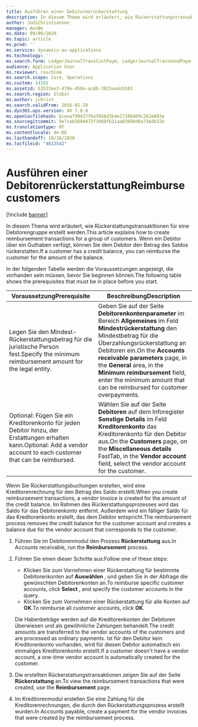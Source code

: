 ```yaml
---
title: Ausführen einer Debitorenrückerstattung
description: In diesem Thema wird erläutert, wie Rückerstattungstransaktlionen für eine Debitorengruppe erstellt werden. Wenn ein Debitor über ein Guthaben verfügt, können Sie dem Debitor den Betrag des Saldos rückerstatten.
author: JodiChristiansen
manager: AnnBe
ms.date: 09/09/2020
ms.topic: article
ms.prod: ''
ms.service: dynamics-ax-applications
ms.technology: ''
ms.search.form: LedgerJournalTransCustPaym, LedgerJournalTransVendPaym
audience: Application User
ms.reviewer: roschlom
ms.search.scope: Core, Operations
ms.custom: 14191
ms.assetid: 53533ee3-470e-458a-ac8b-3815aa4cb502
ms.search.region: Global
ms.author: jchrist
ms.search.validFrom: 2016-02-28
ms.dyn365.ops.version: AX 7.0.0
ms.openlocfilehash: bceeaf99437f6ef66bd3b4e1710b469c262e693e
ms.sourcegitcommit: 9e7ceb5604472f3088f611aa0360bd6a716db32b
ms.translationtype: HT
ms.contentlocale: de-DE
ms.lasthandoff: 10/16/2020
ms.locfileid: "4022542"
---
```

# <a name="reimburse-customers"></a><span data-ttu-id="14c90-104">Ausführen einer Debitorenrückerstattung</span><span class="sxs-lookup"><span data-stu-id="14c90-104">Reimburse customers</span></span>

[!include [banner](../includes/banner.md)]

<span data-ttu-id="14c90-105">In diesem Thema wird erläutert, wie Rückerstattungstransaktlionen für eine Debitorengruppe erstellt werden.</span><span class="sxs-lookup"><span data-stu-id="14c90-105">This article explains how to create reimbursement transactions for a group of customers.</span></span> <span data-ttu-id="14c90-106">Wenn ein Debitor über ein Guthaben verfügt, können Sie dem Debitor den Betrag des Saldos rückerstatten.</span><span class="sxs-lookup"><span data-stu-id="14c90-106">If a customer has a credit balance, you can reimburse the customer for the amount of the balance.</span></span> 

<span data-ttu-id="14c90-107">In der folgenden Tabelle werden die Voraussetzungen angezeigt, die vorhanden sein müssen, bevor Sie beginnen können.</span><span class="sxs-lookup"><span data-stu-id="14c90-107">The following table shows the prerequisites that must be in place before you start.</span></span>

| <span data-ttu-id="14c90-108">Voraussetzung</span><span class="sxs-lookup"><span data-stu-id="14c90-108">Prerequisite</span></span>                                                            | <span data-ttu-id="14c90-109">Beschreibung</span><span class="sxs-lookup"><span data-stu-id="14c90-109">Description</span></span>                                                                                                                                                                                 |
|-------------------------------------------------------------------------|---------------------------------------------------------------------------------------------------------------------------------------------------------------------------------------------|
| <span data-ttu-id="14c90-110">Legen Sie den Mindest-Rückerstattungsbetrag für die juristische Person fest.</span><span class="sxs-lookup"><span data-stu-id="14c90-110">Specify the minimum reimbursement amount for the legal entity.</span></span>          | <span data-ttu-id="14c90-111">Geben Sie auf der Seite **Debitorenkontenparameter** im Bereich **Allgemeines** im Feld **Mindestrückerstattung** den Mindestbetrag für die Überzahlungsrückerstattung an Debitoren ein.</span><span class="sxs-lookup"><span data-stu-id="14c90-111">On the **Accounts receivable parameters** page, in the **General** area, in the **Minimum reimbursement** field, enter the minimum amount that can be reimbursed for customer overpayments.</span></span> |
| <span data-ttu-id="14c90-112">Optional: Fügen Sie ein Kreditorenkonto für jeden Debitor hinzu, der Erstattungen erhalten kann.</span><span class="sxs-lookup"><span data-stu-id="14c90-112">Optional: Add a vendor account to each customer that can be reimbursed.</span></span> | <span data-ttu-id="14c90-113">Wählen Sie auf der Seite **Debitoren** auf dem Inforegister **Sonstige Details** im Feld **Kreditorenkonto** das Kreditorenkonto für den Debitor aus.</span><span class="sxs-lookup"><span data-stu-id="14c90-113">On the **Customers** page, on the **Miscellaneous details** FastTab, in the **Vendor account** field, select the vendor account for the customer.</span></span>                                           |

<span data-ttu-id="14c90-114">Wenn Sie Rückerstattungsbuchungen erstellen, wird eine Kreditorenrechnung für den Betrag des Saldo erstellt.</span><span class="sxs-lookup"><span data-stu-id="14c90-114">When you create reimbursement transactions, a vendor invoice is created for the amount of the credit balance.</span></span> <span data-ttu-id="14c90-115">Im Rahmen des Rückerstattungsprozesses wird das Saldo für das Debitorenkonto entfernt. Außerdem wird ein fälliger Saldo für das Kreditorenkonto erstellt, das dem Debitor entspricht.</span><span class="sxs-lookup"><span data-stu-id="14c90-115">The reimbursement process removes the credit balance for the customer account and creates a balance due for the vendor account that corresponds to the customer.</span></span>

1.  <span data-ttu-id="14c90-116">Führen Sie im Debitorenmodul den Prozess **Rückerstattung** aus.</span><span class="sxs-lookup"><span data-stu-id="14c90-116">In Accounts receivable, run the **Reimbursement** process.</span></span>
2.  <span data-ttu-id="14c90-117">Führen Sie einen dieser Schritte aus:</span><span class="sxs-lookup"><span data-stu-id="14c90-117">Follow one of these steps:</span></span>
    -   <span data-ttu-id="14c90-118">Klicken Sie zum Vornehmen einer Rückerstattung für bestimmte Debitorenkonten auf **Auswählen** , und geben Sie in der Abfrage die gewünschten Debitorenkonten an.</span><span class="sxs-lookup"><span data-stu-id="14c90-118">To reimburse specific customer accounts, click **Select** , and specify the customer accounts in the query.</span></span>
    -   <span data-ttu-id="14c90-119">Klicken Sie zum Vornehmen einer Rückerstattung für alle Konten auf **OK**.</span><span class="sxs-lookup"><span data-stu-id="14c90-119">To reimburse all customer accounts, click **OK**.</span></span>

    <span data-ttu-id="14c90-120">Die Habenbeträge werden auf die Kreditorenkonten der Debitoren überwiesen und als gewöhnliche Zahlungen behandelt.</span><span class="sxs-lookup"><span data-stu-id="14c90-120">The credit amounts are transferred to the vendor accounts of the customers and are processed as ordinary payments.</span></span> <span data-ttu-id="14c90-121">Ist für den Debitor kein Kreditorenkonto vorhanden, wird für diesen Debitor automatisch ein einmaliges Kreditorenkonto erstellt.</span><span class="sxs-lookup"><span data-stu-id="14c90-121">If a customer doesn't have a vendor account, a one-time vendor account is automatically created for the customer.</span></span>
3.  <span data-ttu-id="14c90-122">Die erstellten Rückerstattungstransaktionen zeigen Sie auf der Seite **Rückerstattung** an.</span><span class="sxs-lookup"><span data-stu-id="14c90-122">To view the reimbursement transactions that were created, use the **Reimbursement** page.</span></span>
4.  <span data-ttu-id="14c90-123">Im Kreditorenmodul erstellen Sie eine Zahlung für die Kreditorenrechnungen, die durch den Rückerstattungsprozess erstellt wurden.</span><span class="sxs-lookup"><span data-stu-id="14c90-123">In Accounts payable, create a payment for the vendor invoices that were created by the reimbursement process.</span></span>




